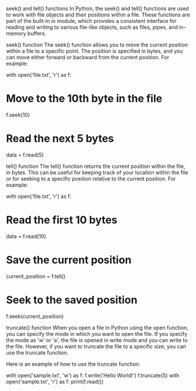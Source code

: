 seek() and tell() functions
In Python, the seek() and tell() functions are used to work with file objects and their positions within a file. These functions are part of the built-in io module, which provides a consistent interface for reading and writing to various file-like objects, such as files, pipes, and in-memory buffers.

seek() function
The seek() function allows you to move the current position within a file to a specific point. The position is specified in bytes, and you can move either forward or backward from the current position. For example:

with open('file.txt', 'r') as f:
  # Move to the 10th byte in the file
  f.seek(10)
  # Read the next 5 bytes
  data = f.read(5)


tell() function
The tell() function returns the current position within the file, in bytes. This can be useful for keeping track of your location within the file or for seeking to a specific position relative to the current position. For example:

with open('file.txt', 'r') as f:
  # Read the first 10 bytes
  data = f.read(10)
  # Save the current position
  current_position = f.tell()
  # Seek to the saved position
  f.seek(current_position)

  
truncate() function
When you open a file in Python using the open function, you can specify the mode in which you want to open the file. If you specify the mode as 'w' or 'a', the file is opened in write mode and you can write to the file. However, if you want to truncate the file to a specific size, you can use the truncate function.

Here is an example of how to use the truncate function:

with open('sample.txt', 'w') as f:
  f.write('Hello World!')
  f.truncate(5)
with open('sample.txt', 'r') as f:
  print(f.read())
